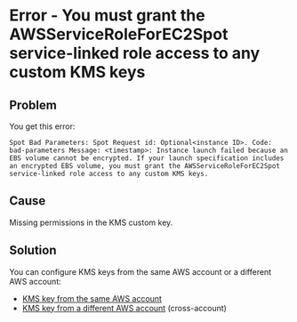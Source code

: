 <meta name="robots" content="noindex">

# Error - You must grant the AWSServiceRoleForEC2Spot service-linked role access to any custom KMS keys

## Problem

You get this error:

`Spot Bad Parameters: Spot Request id: Optional<instance ID>. Code: bad-parameters Message: <timestamp>: Instance launch failed because an EBS volume cannot be encrypted. If your launch specification includes an encrypted EBS volume, you must grant the AWSServiceRoleForEC2Spot service-linked role access to any custom KMS keys.`

## Cause
Missing permissions in the KMS custom key.

## Solution
You can configure KMS keys from the same AWS account or a different AWS account:
* [KMS key from the same AWS account](https://docs.spot.io/elastigroup/tutorials/elastigroup-tasks/create-encryption-key?id=create-encryption-key)
* [KMS key from a different AWS account](https://docs.spot.io/elastigroup/tutorials/elastigroup-tasks/use-cross-account-kms-key-to-encrypt-ebs-volumes) (cross-account)
